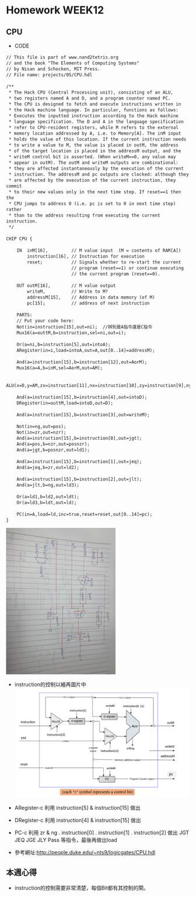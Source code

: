 # Homework WEEK12

## CPU

* CODE

<pre><code>// This file is part of www.nand2tetris.org
// and the book "The Elements of Computing Systems"
// by Nisan and Schocken, MIT Press.
// File name: projects/05/CPU.hdl

/**
 * The Hack CPU (Central Processing unit), consisting of an ALU,
 * two registers named A and D, and a program counter named PC.
 * The CPU is designed to fetch and execute instructions written in 
 * the Hack machine language. In particular, functions as follows:
 * Executes the inputted instruction according to the Hack machine 
 * language specification. The D and A in the language specification
 * refer to CPU-resident registers, while M refers to the external
 * memory location addressed by A, i.e. to Memory[A]. The inM input 
 * holds the value of this location. If the current instruction needs 
 * to write a value to M, the value is placed in outM, the address 
 * of the target location is placed in the addressM output, and the 
 * writeM control bit is asserted. (When writeM==0, any value may 
 * appear in outM). The outM and writeM outputs are combinational: 
 * they are affected instantaneously by the execution of the current 
 * instruction. The addressM and pc outputs are clocked: although they 
 * are affected by the execution of the current instruction, they commit 
 * to their new values only in the next time step. If reset==1 then the 
 * CPU jumps to address 0 (i.e. pc is set to 0 in next time step) rather 
 * than to the address resulting from executing the current instruction. 
 */

CHIP CPU {

    IN  inM[16],         // M value input  (M = contents of RAM[A])
        instruction[16], // Instruction for execution
        reset;           // Signals whether to re-start the current
                         // program (reset==1) or continue executing
                         // the current program (reset==0).

    OUT outM[16],        // M value output
        writeM,          // Write to M? 
        addressM[15],    // Address in data memory (of M)
        pc[15];          // address of next instruction

    PARTS:
    // Put your code here:
    Not(in=instruction[15],out=ni);  //辨別是A指令還是C指令
	Mux16(a=outtM,b=instruction,sel=ni,out=i);

	Or(a=ni,b=instruction[5],out=intoA);
	ARegister(in=i,load=intoA,out=A,out[0..14]=addressM);

	And(a=instruction[15],b=instruction[12],out=AorM);
	Mux16(a=A,b=inM,sel=AorM,out=AM);
	
	ALU(x=D,y=AM,zx=instruction[11],nx=instruction[10],zy=instruction[9],ny=instruction[8],f=instruction[7],no=instruction[6],out=outtM,out=outM,zr=zr,ng=ng);

	And(a=instruction[15],b=instruction[4],out=intoD);
	DRegister(in=outtM,load=intoD,out=D);

	And(a=instruction[15],b=instruction[3],out=writeM);

	Not(in=ng,out=pos);
	Not(in=zr,out=nzr);
	And(a=instruction[15],b=instruction[0],out=jgt);
	And(a=pos,b=nzr,out=posnzr);
	And(a=jgt,b=posnzr,out=ld1);

	And(a=instruction[15],b=instruction[1],out=jeq);
	And(a=jeq,b=zr,out=ld2);

	And(a=instruction[15],b=instruction[2],out=jlt);
	And(a=jlt,b=ng,out=ld3);

	Or(a=ld1,b=ld2,out=ldt);
	Or(a=ld3,b=ldt,out=ld);

	PC(in=A,load=ld,inc=true,reset=reset,out[0..14]=pc);
}</code></pre>

<img src='picture/cpu.jpg' height='400'></img>

* instruction的控制以繪再圖片中
<img src='picture/cpu.png' height='300'></img>

* ARegister-c 利用 instruction[5] & instruction[15] 做出
* DRegister-c 利用 instruction[4] & instruction[15] 做出
* PC-c 利用 zr & ng . instruction[0] . instruction[1] . instruction[2] 做出 JGT JEQ JGE JLY Pass 等指令，最後再做出load
* 參考網址:http://people.duke.edu/~nts9/logicgates/CPU.hdl

## 本週心得
* instruction的控制需要非常清楚，每個Bit都有其控制的閘。
